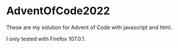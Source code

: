 # AdventOfCode2022
These are my solution for Advent of Code with javascript and html.

I only tested with Firefox 107.0.1.
